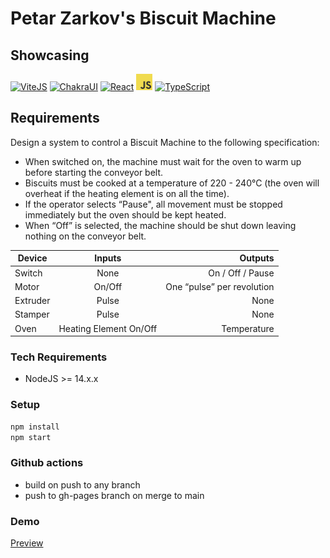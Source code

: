 # Petar Zarkov's Biscuit Machine

## Showcasing

<p align="left">
  <a href="https://vitejs.dev/" target="blank"><img title="ViteJS" alt="ViteJS" width="26" src="https://vitejs.dev/logo.svg" /></a>
  <a href="https://chakra-ui.com/" target="blank"><img title="ChakraUI" alt="ChakraUI" width="26" src="https://chakra-ui.com/favicon.png" /></a>
  <a href="https://reactjs.org/" target="blank"><img title="React" alt="React" width="26" src="https://reactnative.dev/img/pwa/manifest-icon-512.png" /></a>
  <a href="https://www.javascript.com/" target="blank"><img title="JavaScript" alt="JavaScript" width="26" src="https://raw.githubusercontent.com/github/explore/80688e429a7d4ef2fca1e82350fe8e3517d3494d/topics/javascript/javascript.png" /></a>
  <a href="https://www.typescriptlang.org/" target="blank"><img title="Typescript" alt="TypeScript" width="26px" src="https://www.typescriptlang.org/favicon-32x32.png?v=8944a05a8b601855de116c8a56d3b3ae" /></a>
</p>

## Requirements
Design a system to control a Biscuit Machine to the 
following specification:
- When switched on, the machine must wait for the 
oven to warm up before starting the conveyor belt.
- Biscuits must be cooked at a temperature of 220 - 
240°C (the oven will overheat if the heating element is 
on all the time).
- If the operator selects “Pause", all movement must be 
stopped immediately but the oven should be kept 
heated. 
- When “Off” is selected, the machine should be shut 
down leaving nothing on the conveyor belt.

| Device        | Inputs                 | Outputs                    |
| ------------- |:-------------:         | -----:                     |
| Switch        | None                   | On / Off / Pause           |
| Motor         | On/Off                 | One “pulse” per revolution |
| Extruder      | Pulse                  | None                       |
| Stamper       | Pulse                  | None                       |
| Oven          | Heating Element On/Off | Temperature                |


### Tech Requirements
- NodeJS >= 14.x.x

### Setup

```bash
npm install
npm start
```

### Github actions

- build on push to any branch
- push to gh-pages branch on merge to main

### Demo

<a href="http://petarzarkov.com/" target="_blank">Preview</a>
